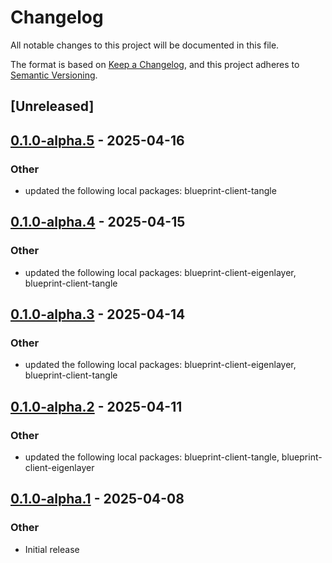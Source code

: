 # Changelog

All notable changes to this project will be documented in this file.

The format is based on [Keep a Changelog](https://keepachangelog.com/en/1.0.0/),
and this project adheres to [Semantic Versioning](https://semver.org/spec/v2.0.0.html).

## [Unreleased]

## [0.1.0-alpha.5](https://github.com/tangle-network/blueprint/compare/blueprint-clients-v0.1.0-alpha.4...blueprint-clients-v0.1.0-alpha.5) - 2025-04-16

### Other

- updated the following local packages: blueprint-client-tangle

## [0.1.0-alpha.4](https://github.com/tangle-network/blueprint/compare/blueprint-clients-v0.1.0-alpha.3...blueprint-clients-v0.1.0-alpha.4) - 2025-04-15

### Other

- updated the following local packages: blueprint-client-eigenlayer, blueprint-client-tangle

## [0.1.0-alpha.3](https://github.com/tangle-network/blueprint/compare/blueprint-clients-v0.1.0-alpha.2...blueprint-clients-v0.1.0-alpha.3) - 2025-04-14

### Other

- updated the following local packages: blueprint-client-eigenlayer, blueprint-client-tangle

## [0.1.0-alpha.2](https://github.com/tangle-network/blueprint/compare/blueprint-clients-v0.1.0-alpha.1...blueprint-clients-v0.1.0-alpha.2) - 2025-04-11

### Other

- updated the following local packages: blueprint-client-tangle, blueprint-client-eigenlayer

## [0.1.0-alpha.1](https://github.com/tangle-network/blueprint/releases/tag/blueprint-clients-v0.1.0-alpha.1) - 2025-04-08

### Other

- Initial release
